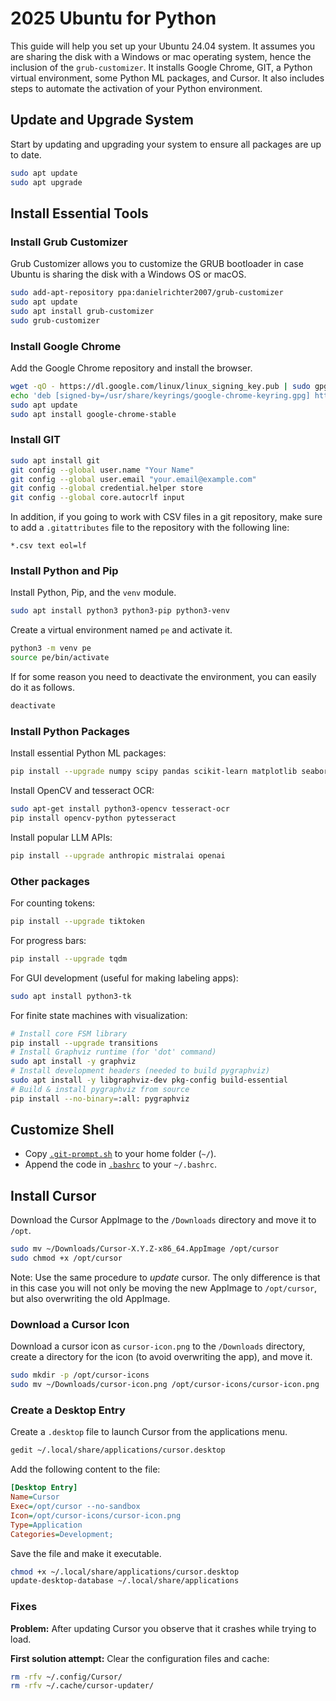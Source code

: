 # 2025 Ubuntu for Python
This guide will help you set up your Ubuntu 24.04 system. It assumes you are sharing the disk with a Windows or mac operating system, hence the inclusion of the `grub-customizer`. It installs Google Chrome, GIT, a Python virtual environment, some Python ML packages, and Cursor. It also includes steps to automate the activation of your Python environment.

## Update and Upgrade System
Start by updating and upgrading your system to ensure all packages are up to date.
```bash
sudo apt update
sudo apt upgrade
```
## Install Essential Tools

### Install Grub Customizer
Grub Customizer allows you to customize the GRUB bootloader in case Ubuntu is sharing the disk with a Windows OS or macOS.
```bash
sudo add-apt-repository ppa:danielrichter2007/grub-customizer
sudo apt update
sudo apt install grub-customizer
sudo grub-customizer
```
### Install Google Chrome
Add the Google Chrome repository and install the browser.
```bash
wget -qO - https://dl.google.com/linux/linux_signing_key.pub | sudo gpg --dearmor -o /usr/share/keyrings/google-chrome-keyring.gpg
echo 'deb [signed-by=/usr/share/keyrings/google-chrome-keyring.gpg] https://dl.google.com/linux/chrome/deb/ stable main' | sudo tee /etc/apt/sources.list.d/google-chrome.list
sudo apt update
sudo apt install google-chrome-stable
```
### Install GIT
```bash
sudo apt install git
git config --global user.name "Your Name"
git config --global user.email "your.email@example.com"
git config --global credential.helper store
git config --global core.autocrlf input
```
In addition, if you going to work with CSV files in a git repository, make sure to add a `.gitattributes` file to the repository with the following line:
```
*.csv text eol=lf
```

### Install Python and Pip
Install Python, Pip, and the `venv` module.
```bash
sudo apt install python3 python3-pip python3-venv
```
Create a virtual environment named `pe` and activate it.
```bash
python3 -m venv pe
source pe/bin/activate
```
If for some reason you need to deactivate the environment, you can easily do it as follows.
```bash
deactivate
```

### Install Python Packages
Install essential Python ML packages:
```bash
pip install --upgrade numpy scipy pandas scikit-learn matplotlib seaborn pillow torch
```
Install OpenCV and tesseract OCR:
```bash
sudo apt-get install python3-opencv tesseract-ocr
pip install opencv-python pytesseract
```
Install popular LLM APIs:
```bash
pip install --upgrade anthropic mistralai openai
```

### Other packages
For counting tokens:
```bash
pip install --upgrade tiktoken
```
For progress bars:
```bash
pip install --upgrade tqdm
```
For GUI development (useful for making labeling apps): 
```bash
sudo apt install python3-tk
```
For finite state machines with visualization:
```bash
# Install core FSM library
pip install --upgrade transitions
# Install Graphviz runtime (for 'dot' command)
sudo apt install -y graphviz
# Install development headers (needed to build pygraphviz)
sudo apt install -y libgraphviz-dev pkg-config build-essential
# Build & install pygraphviz from source
pip install --no-binary=:all: pygraphviz
```

## Customize Shell
* Copy [`.git-prompt.sh`](.git-prompt.sh) to your home folder (`~/`).
* Append the code in [`.bashrc`](.bashrc) to your `~/.bashrc`.

## Install Cursor
Download the Cursor AppImage to the `/Downloads` directory and move it to `/opt`.
```bash
sudo mv ~/Downloads/Cursor-X.Y.Z-x86_64.AppImage /opt/cursor
sudo chmod +x /opt/cursor
```
Note: Use the same procedure to *update* cursor. The only difference is that in this case you will not only be moving the new AppImage to `/opt/cursor`, but also overwriting the old AppImage.

### Download a Cursor Icon
Download a cursor icon as `cursor-icon.png` to the `/Downloads` directory, create a directory for the icon (to avoid overwriting the app), and move it.
```bash
sudo mkdir -p /opt/cursor-icons
sudo mv ~/Downloads/cursor-icon.png /opt/cursor-icons/cursor-icon.png
```

### Create a Desktop Entry
Create a `.desktop` file to launch Cursor from the applications menu.
```bash
gedit ~/.local/share/applications/cursor.desktop
```
Add the following content to the file:
```ini
[Desktop Entry]
Name=Cursor
Exec=/opt/cursor --no-sandbox
Icon=/opt/cursor-icons/cursor-icon.png
Type=Application
Categories=Development;
```
Save the file and make it executable.
```bash
chmod +x ~/.local/share/applications/cursor.desktop
update-desktop-database ~/.local/share/applications
```
### Fixes

**Problem:** After updating Cursor you observe that it crashes while trying to load.

**First solution attempt:** Clear the configuration files and cache:
```bash
rm -rfv ~/.config/Cursor/
rm -rfv ~/.cache/cursor-updater/
```
